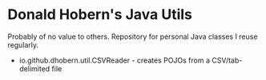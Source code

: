 # Donald Hobern's Java Utils
Probably of no value to others. Repository for personal Java classes I reuse regularly.

* io.github.dhobern.util.CSVReader - creates POJOs from a CSV/tab-delimited file
